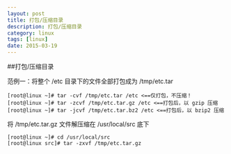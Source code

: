```yaml
---
layout: post
title: 打包/压缩目录
description: 打包/压缩目录
category: linux
tags: [linux]
date: 2015-03-19
---
```

##打包/压缩目录

范例一：将整个 /etc 目录下的文件全部打包成为 /tmp/etc.tar

	[root@linux ~]# tar -cvf /tmp/etc.tar /etc <==仅打包，不压缩！
	[root@linux ~]# tar -zcvf /tmp/etc.tar.gz /etc <==打包后，以 gzip 压缩
	[root@linux ~]# tar -jcvf /tmp/etc.tar.bz2 /etc <==打包后，以 bzip2 压缩

将 /tmp/etc.tar.gz 文件解压缩在 /usr/local/src 底下

	[root@linux ~]# cd /usr/local/src
	[root@linux src]# tar -zxvf /tmp/etc.tar.gz

